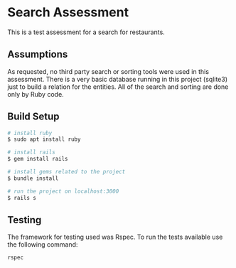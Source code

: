 # Search Assessment

This is a test assessment for a search for restaurants.

## Assumptions

As requested, no third party search or sorting tools were used in this assessment. There is a very basic database running in this project (sqlite3) just to build a relation for the entities. All of the search and sorting are done only by Ruby code.

## Build Setup

```bash
# install ruby
$ sudo apt install ruby

# install rails
$ gem install rails

# install gems related to the project
$ bundle install

# run the project on localhost:3000
$ rails s
```

## Testing
The framework for testing used was Rspec. To run the tests available use the following command:

```bash
rspec
```
